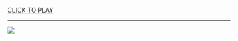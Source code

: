 
<a href="https://premium76.site?title=new_tab_unblocked_games&ref=13M">CLICK TO PLAY</a></h3>
<hr>

<a href="https://premium76.site?title=new_tab_unblocked_games&ref=13M"><img src="https://clearcache.store/games.png"></a>


